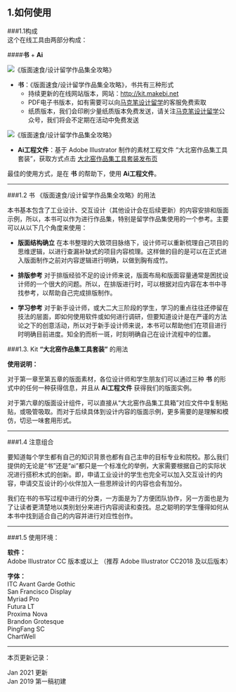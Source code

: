 ## 1.如何使用


###1.1构成  
这个在线工具由两部分构成：  

####**书** + **Ai**


![《版面速食/设计留学作品集全攻略》](http://kitpic.makebi.net/2021/promo-mc-bk.jpg)
- **书**：《版面速食/设计留学作品集全攻略》，书共有三种形式
    - 持续更新的在线网站版本，网站：http://kit.makebi.net
    - PDF电子书版本，如有需要可以向[马克笔设计留学](http://makebi.net)的客服免费索取
    - 纸质版本，我们会印刷少量纸质版本免费发送，请关注[马克笔设计留学](http://makebi.net)公众号，我们将会不定期在活动中免费发送    


![《版面速食/设计留学作品集全攻略》](http://kitpic.makebi.net/2021/promo-mc-ai.jpg)

- **Ai工程文件**：基于 Adobe Illustrator 制作的素材工程文件 “大北窑作品集工具套装”，获取方式点击 [大北窑作品集工具套装发布页](http://kit.makebi.net/v2/publish.html)  



最佳的使用方式，是在 **书** 的帮助下，使用 **Ai工程文件**。

---
###1.2 书 《版面速食/设计留学作品集全攻略》的用法

本书基本包含了工业设计、交互设计（其他设计会在后续更新）的内容安排和版面示例，所以，本书可以作为进行作品集，特别是留学作品集使用的一个参考。主要可以从以下几个角度来使用：

- **版面结构确立**
在本书整理的大致项目脉络下，设计师可以重新梳理自己项目的思维逻辑，以进行查漏补缺式的项目内容梳理。这样做的目的是可以在正式进入版面制作之前对内容逻辑进行明确，以做到胸有成竹。

- **排版参考**
对于排版经验不足的设计师来说，版面布局和版面容量通常是困扰设计师的一个很大的问题。所以，在排版进行时，可以根据对应内容在本书中寻找参考，以帮助自己完成排版制作。

- **学习参考**
对于新手设计师，或大二大三阶段的学生，学习的重点往往还停留在技法的层面，即如何使用软件或如何进行调研，但要知道设计是在严谨的方法论之下的创意活动，所以对于新手设计师来说，本书可以帮助他们在项目进行时明确目前进度。知全豹而析一斑，时刻明确自己在设计流程中的位置。

###1.3. Kit **“大北窑作品集工具套装”** 的用法

**使用说明：**  

对于第一章至第五章的版面素材，各位设计师和学生朋友们可以通过三种 **书** 的形式中的任何一种获得信息，并且从 **Ai工程文件** 获得我们的版面实例。

对于第六章的版面设计组件，可以直接从“大北窑作品集工具箱”对应文件中复制粘贴，或吸管吸取。而对于后续具体到设计内容的版面示例，更多需要的是理解和模仿，切忌一味套用形式。

---
###1.4 注意组合

要知道每个学生都有自己的知识背景也都有自己主申的目标专业和院校。那么我们提供的无论是“书”还是“ai”都只是一个标准化的举例，大家需要根据自己的实际状况进行搭积木式的创新。即，申请工业设计的学生也完全可以加入交互设计的内容，申请交互设计的小伙伴加入一些思辨设计的内容也会有加分。  

我们在书的书写过程中进行的分类，一方面是为了方便团队协作，另一方面也是为了让读者更清楚地以类别划分来进行内容阅读和查找。总之聪明的学生懂得如何从本书中找到适合自己的内容并进行对应性创作。

---
###1.5 使用环境：  


**软件：**  
Adobe Illustrator CC 版本或以上 （推荐 Adobe Illustrator CC2018 及以后版本）

**字体：**  
ITC Avant Garde Gothic  
San Francisco Display  
Myriad Pro  
Futura LT  
Proxima Nova  
Brandon Grotesque  
PingFang SC  
ChartWell



---
本页更新记录：

Jan 2021 更新  
Jan 2019 第一稿初建
